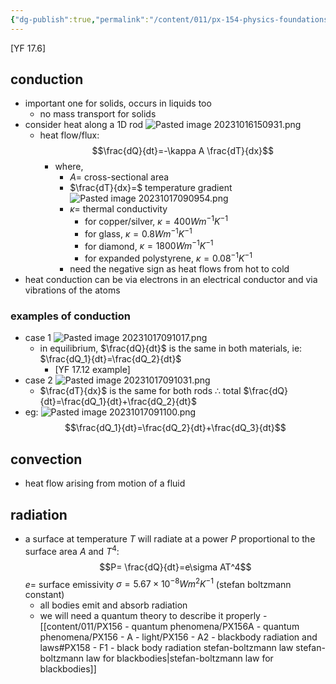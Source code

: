 ```yaml
---
{"dg-publish":true,"permalink":"/content/011/px-154-physics-foundations/px-154-b-thermal-physics/px-154-b4-heat-transfer-mechanisms/","created":"2024-11-25T10:50:32.000+00:00","updated":"2024-12-03T10:22:29.120+00:00"}
---
```


[YF 17.6]
## conduction
- important one for solids, occurs in liquids too
	- no mass transport for solids
- consider heat along a 1D rod ![Pasted image 20231016150931.png](/img/user/pics/Pasted%20image%2020231016150931.png)
	- heat flow/flux:  
	$$\frac{dQ}{dt}=-\kappa A \frac{dT}{dx}$$
		- where,
			- $A=$ cross-sectional area
			- $\frac{dT}{dx}=$ temperature gradient ![Pasted image 20231017090954.png](/img/user/pics/Pasted%20image%2020231017090954.png)
			- $\kappa=$ thermal conductivity
				- for copper/silver, $\kappa=400Wm^{-1}K^{-1}$
				- for glass, $\kappa=0.8Wm^{-1}K^{-1}$
				- for diamond, $\kappa=1800Wm^{-1}K^{-1}$
				- for expanded polystyrene, $\kappa=0.08^{-1}K^{-1}$
			- need the negative sign as heat flows from hot to cold
- heat conduction can be via electrons in an electrical conductor and via vibrations of the atoms
### examples of conduction
- case 1
	![Pasted image 20231017091017.png](/img/user/pics/Pasted%20image%2020231017091017.png)
	- in equilibrium, $\frac{dQ}{dt}$ is the same in both materials, ie: $\frac{dQ_1}{dt}=\frac{dQ_2}{dt}$
		- [YF 17.12 example]
- case 2
	![Pasted image 20231017091031.png](/img/user/pics/Pasted%20image%2020231017091031.png)
	- $\frac{dT}{dx}$ is the same for both rods
		$\therefore$ total $\frac{dQ}{dt}=\frac{dQ_1}{dt}+\frac{dQ_2}{dt}$
- eg:
	![Pasted image 20231017091100.png](/img/user/pics/Pasted%20image%2020231017091100.png)
	$$\frac{dQ_1}{dt}=\frac{dQ_2}{dt}+\frac{dQ_3}{dt}$$
## convection
- heat flow arising from motion of a fluid
## radiation
- a surface at temperature $T$ will radiate at a power $P$ proportional to the surface area $A$ and $T^4$:
$$P= \frac{dQ}{dt}=e\sigma AT^4$$
		$e=$ surface emissivity
		$\sigma=5.67\times 10^{-8}Wm^2K^{-1}$ (stefan boltzmann constant)
	- all bodies emit and absorb radiation
	- we will need a quantum theory to describe it properly - [[content/011/PX156 - quantum phenomena/PX156A - quantum phenomena/PX156 - A - light/PX156 - A2 - blackbody radiation and laws#PX158 - F1 - black body radiation stefan-boltzmann law stefan-boltzmann law for blackbodies\|stefan-boltzmann law for blackbodies]]
